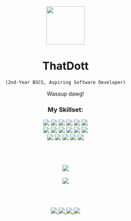 <div align="center">

  <img src="https://media.tenor.com/nUolmeC7l14AAAAi/dog-meme.gif" width="100" />

  <h1>ThatDott</h1>
  <code>(2nd-Year BSCS, Aspiring Software Developer)</code>

  <br>

  <p>Wassup dawg!</p>

  <h3>My Skillset:</h3>

  <!-- Languages -->
  <img src="https://img.shields.io/badge/-TypeScript-black?style=flat-square&logo=typescript" />
  <img src="https://img.shields.io/badge/-JavaScript-black?style=flat-square&logo=javascript" />
  <img src="https://img.shields.io/badge/-Python-black?style=flat-square&logo=Python" />
  <img src="https://img.shields.io/badge/-C++-00599C?style=flat-square&logo=c" />
  <img src="https://img.shields.io/badge/-HTML5-E34F26?style=flat-square&logo=html5&logoColor=white" />
  <img src="https://img.shields.io/badge/-CSS3-1572B6?style=flat-square&logo=css3" />
  
  <br>
  <!-- Frameworks & Tools -->
  <img src="https://img.shields.io/badge/-React-black?style=flat-square&logo=react" />
  <img src="https://img.shields.io/badge/-Vite-black?style=flat-square&logo=vite" />
  <img src="https://img.shields.io/badge/-MySQL-black?style=flat-square&logo=mysql" />
  <img src="https://img.shields.io/badge/-MongoDB-black?style=flat-square&logo=mongodb" />
  <img src="https://img.shields.io/badge/-CockroachDB-black?style=flat-square&logo=cockroachdb" />
  <img src="https://img.shields.io/badge/-SQLAlchemy-black?style=flat-square&logo=sqlalchemy" />
  
  <br>
  
  <img src="https://img.shields.io/badge/-Alembic-black?style=flat-square&logo=alembic" />
  <img src="https://img.shields.io/badge/Amazon%20AWS-232F3E?style=flat-square&logo=amazon-web-services" />
  <img src="https://img.shields.io/badge/-Git-black?style=flat-square&logo=git" />
  <img src="https://img.shields.io/badge/-GitHub-181717?style=flat-square&logo=github" />
  <img src="https://img.shields.io/badge/-Docker-black?style=flat-square&logo=docker" />
 
  <br><br>
  <!-- GitHub Stats -->
  <img src="https://github-readme-stats.vercel.app/api?username=ThatDott&theme=transparent&card_height=150&show_icons=true&hide_border=false&hide_title=true&ring_color=ffffff&icon_color=ffffff&text_color=ffffff" />
  <br><br>
  <img src="https://github-readme-streak-stats.herokuapp.com?user=ThatDott&theme=transparent&border_radius=4.6&card_width=466&card_height=150&stroke=EBEBEB&ring=EBEBEB&currStreakNum=EBEBEB&currStreakLabel=EBEBEB&sideLabels=EBEBEB&fire=EB8E00&sideNums=EBEBEB&dates=EBEBEB&border=EBEBEB&excludeDaysLabel=EBEBEB" />

  <br><br>

  <!-- Socials -->
  <a href="https://www.linkedin.com/in/justin-veloso-21395b27b/">
    <img src="https://img.shields.io/badge/-justinveloso-blue?style=flat-square&logo=Linkedin&logoColor=white" />
  </a>
  <a href="https://facebook.com/thatdot44/">
    <img src="https://img.shields.io/badge/-justinveloso-darkblue?style=flat-square&logo=facebook&logoColor=white" />
  </a>
  <a href="https://instagram.com/dotveloso">
    <img src="https://img.shields.io/badge/-dotveloso-purple?style=flat-square&logo=instagram&logoColor=white" />
  </a>
  <a href="mailto:justinsanveloso@gmail.com">
    <img src="https://img.shields.io/badge/-justinsanveloso@gmail.com-c14438?style=flat-square&logo=Gmail&logoColor=white" />
  </a>

</div>
